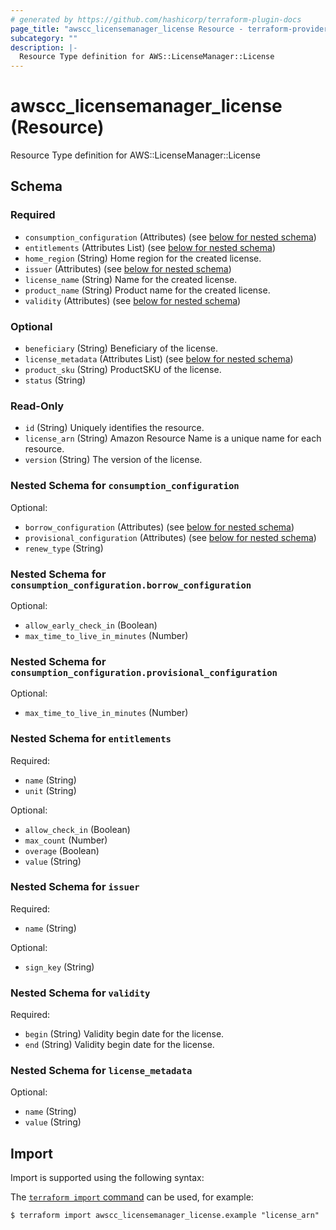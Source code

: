 ```yaml
---
# generated by https://github.com/hashicorp/terraform-plugin-docs
page_title: "awscc_licensemanager_license Resource - terraform-provider-awscc"
subcategory: ""
description: |-
  Resource Type definition for AWS::LicenseManager::License
---
```


# awscc_licensemanager_license (Resource)

Resource Type definition for AWS::LicenseManager::License



<!-- schema generated by tfplugindocs -->
## Schema

### Required

- `consumption_configuration` (Attributes) (see [below for nested schema](#nestedatt--consumption_configuration))
- `entitlements` (Attributes List) (see [below for nested schema](#nestedatt--entitlements))
- `home_region` (String) Home region for the created license.
- `issuer` (Attributes) (see [below for nested schema](#nestedatt--issuer))
- `license_name` (String) Name for the created license.
- `product_name` (String) Product name for the created license.
- `validity` (Attributes) (see [below for nested schema](#nestedatt--validity))

### Optional

- `beneficiary` (String) Beneficiary of the license.
- `license_metadata` (Attributes List) (see [below for nested schema](#nestedatt--license_metadata))
- `product_sku` (String) ProductSKU of the license.
- `status` (String)

### Read-Only

- `id` (String) Uniquely identifies the resource.
- `license_arn` (String) Amazon Resource Name is a unique name for each resource.
- `version` (String) The version of the license.

<a id="nestedatt--consumption_configuration"></a>
### Nested Schema for `consumption_configuration`

Optional:

- `borrow_configuration` (Attributes) (see [below for nested schema](#nestedatt--consumption_configuration--borrow_configuration))
- `provisional_configuration` (Attributes) (see [below for nested schema](#nestedatt--consumption_configuration--provisional_configuration))
- `renew_type` (String)

<a id="nestedatt--consumption_configuration--borrow_configuration"></a>
### Nested Schema for `consumption_configuration.borrow_configuration`

Optional:

- `allow_early_check_in` (Boolean)
- `max_time_to_live_in_minutes` (Number)


<a id="nestedatt--consumption_configuration--provisional_configuration"></a>
### Nested Schema for `consumption_configuration.provisional_configuration`

Optional:

- `max_time_to_live_in_minutes` (Number)



<a id="nestedatt--entitlements"></a>
### Nested Schema for `entitlements`

Required:

- `name` (String)
- `unit` (String)

Optional:

- `allow_check_in` (Boolean)
- `max_count` (Number)
- `overage` (Boolean)
- `value` (String)


<a id="nestedatt--issuer"></a>
### Nested Schema for `issuer`

Required:

- `name` (String)

Optional:

- `sign_key` (String)


<a id="nestedatt--validity"></a>
### Nested Schema for `validity`

Required:

- `begin` (String) Validity begin date for the license.
- `end` (String) Validity begin date for the license.


<a id="nestedatt--license_metadata"></a>
### Nested Schema for `license_metadata`

Optional:

- `name` (String)
- `value` (String)

## Import

Import is supported using the following syntax:

The [`terraform import` command](https://developer.hashicorp.com/terraform/cli/commands/import) can be used, for example:

```shell
$ terraform import awscc_licensemanager_license.example "license_arn"
```
